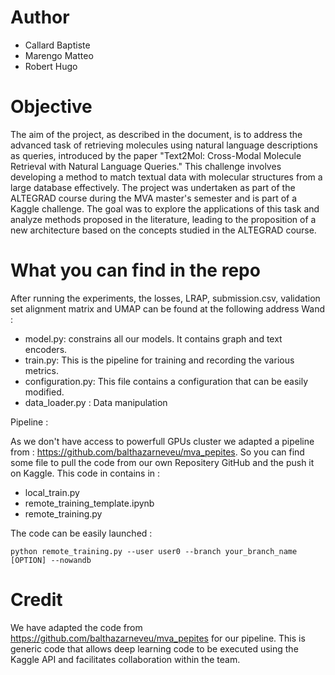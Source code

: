 # Author 

- Callard Baptiste
- Marengo Matteo 
- Robert Hugo

# Objective 

The aim of the project, as described in the document, is to address the advanced task of retrieving molecules using natural language descriptions as queries, introduced by the paper "Text2Mol: Cross-Modal Molecule Retrieval with Natural Language Queries." This challenge involves developing a method to match textual data with molecular structures from a large database effectively. The project was undertaken as part of the ALTEGRAD course during the MVA master's semester and is part of a Kaggle challenge. The goal was to explore the applications of this task and analyze methods proposed in the literature, leading to the proposition of a new architecture based on the concepts studied in the ALTEGRAD course.

# What you can find in the repo

After running the experiments, the losses, LRAP, submission.csv, validation set alignment matrix and UMAP can be found at the following address 
Wand : 

- model.py: constrains all our models. It contains graph and text encoders.
- train.py: This is the pipeline for training and recording the various metrics. 
- configuration.py: This file contains a configuration that can be easily modified. 
- data_loader.py : Data manipulation

Pipeline : 

As we don't have access to powerfull GPUs cluster we adapted a pipeline from : https://github.com/balthazarneveu/mva_pepites. So you can find some file to pull the code from our own Repositery GitHub and the push it on Kaggle. This code in contains in : 

- local_train.py
- remote_training_template.ipynb
- remote_training.py

The code can be easily launched : 

```
python remote_training.py --user user0 --branch your_branch_name [OPTION] --nowandb
```

# Credit 

We have adapted the code from https://github.com/balthazarneveu/mva_pepites for our pipeline. This is generic code that allows deep learning code to be executed using the Kaggle API and facilitates collaboration within the team. 